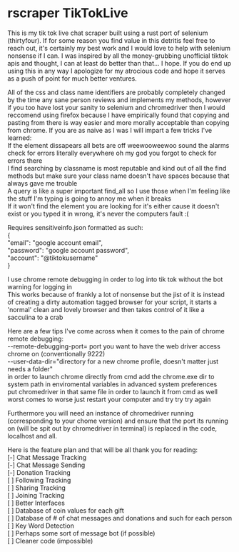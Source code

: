# rscraper TikTokLive
This is my tik tok live chat scraper built using a rust port of selenium (thirtyfour). If for some reason you find value in this detritis feel free to reach out, it's certainly my best work and I would love to help with selenium nonsense if I can. I was inspired by all the money-grubbing unofficial tiktok apis and thought, I can at least do better than that... I hope. If you do end up using this in any way I apologize for my atrocious code and hope it serves as a push of point for much better ventures.  

All of the css and class name identifiers are probably completely changed by the time any sane person reviews and implements my methods, however if you too have lost your sanity to selenium and chromedriver then I would reccomend using firefox because I have empirically found that copying and pasting from there is way easier and more morally acceptable than copying from chrome. If you are as naive as I was I will impart a few tricks I've learned:  
    If the element dissapears all bets are off weewooweewoo sound the alarms check for errors literally everywhere oh my god you forgot to check for errors there  
    I find searching by classname is most reputable and kind out of all the find methods but make sure your class name doesn't have spaces because that always gave me trouble  
    A query is like a super important find_all so I use those when I'm feeling like the stuff I'm typing is going to annoy me when it breaks  
    If it won't find the element you are looking for it's either cause it doesn't exist or you typed it in wrong, it's never the computers fault :\(
    

Requires sensitiveinfo.json formatted as such:  
{  
    "email": "google account email",  
    "password": "google account password",  
    "account": "@tiktokusername"  
}  

I use chrome remote debugging in order to log into tik tok without the bot warning for logging in  
This works because of frankly a lot of nonsense but the jist of it is instead of creating a dirty automation tagged browser for your script, it starts a 'normal' clean and lovely browser and then takes control of it like a sacculina to a crab  

Here are a few tips I've come across when it comes to the pain of chrome remote debugging:  
    --remote-debugging-port= port you want to have the web driver access chrome on (conventionally 9222)  
    --user-data-dir="directory for a new chrome profile, doesn't matter just needs a folder"  
    in order to launch chrome directly from cmd add the chrome.exe dir to system path in enviromental variables in advanced system preferences  
    put chromedriver in that same file in order to launch it from cmd as well  
    worst comes to worse just restart your computer and try try try again
    
Furthermore you will need an instance of chromedriver running (corresponding to your chome version) and ensure that the port its running on (will be spit out by chromedriver in terminal) is replaced in the code, localhost and all.  

Here is the feature plan and that will be all thank you for reading:  
\[-\] Chat Message Tracking  
\[-\] Chat Message Sending  
\[-\] Donation Tracking  
\[ \] Following Tracking  
\[ \] Sharing Tracking  
\[ \] Joining Tracking  
\[ \] Better Interfaces  
\[ \] Database of coin values for each gift  
\[ \] Database of # of chat messages and donations and such for each person  
\[ \] Key Word Detection  
\[ \] Perhaps some sort of message bot \(if possible\)  
\[ \] Cleaner code \(impossible\)  

